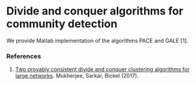 # Divide and conquer algorithms for community detection

We provide Matlab implementation of the algorithms PACE and GALE [1].

### References
1. [Two provably consistent divide and conquer clustering algorithms for large networks](https://arxiv.org/abs/1708.05573). Mukherjee, Sarkar, Bickel (2017).
